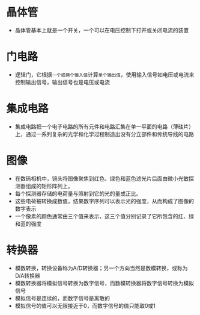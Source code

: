 # 晶体管
* 晶体管基本上就是一个开关，一个可以在电压控制下打开或关闭电流的装置
# 门电路
* 逻辑门，它根据```一个或两个输入值```计算```单个输出值```，使用输入信号如电压或电流来控制输出信号，输出信号也是电压或电流
# 集成电路
* 集成电路把一个电子电路的所有元件和电路汇集在单一平面的电路（薄硅片）上，通过一系列复杂的光学和化学过程制造出没有分立部件和传统导线的电路
# 图像
* 在数码相机中，镜头将图像聚焦到红色、绿色和蓝色滤光片后面由微小光敏探测器组成的矩形阵列上。
* 每个探测器存储的电荷量与照射到它的光的量成正比。
* 这些电荷被转换成数值，结果数字序列可以表示光的强度，从而构成了图像的数字表示
* 一个像素的颜色通常由三个值来表示，这三个值分别记录了它所包含的红、绿和蓝的强度
# 转换器
* 模数转换，转换设备称为A/D转换器；另一个方向当然是数模转换，或称为D/A转换器
* 模数转换器将模拟信号转换为数字信号，而数模转换器将数字信号转换为模拟信号
* 模拟信号是连续的，而数字信号是离散的
* 模拟信号的值可以无限接近于0，而数字信号的值只能取0或1